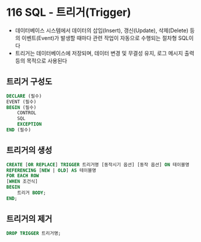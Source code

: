 # 116 SQL - 트리거(Trigger)

- 데이터베이스 시스템에서 데이터의 삽입(Insert), 갱신(Update), 삭제(Delete) 등의 이벤트(Event)가 발생할 때마다 관련 작업이 자동으로 수행되는 절차형 SQL이다
- 트리거는 데이터베이스에 저장되며, 데이터 변경 및 무결성 유지, 로그 메시지 출력 등의 목적으로 사용된다



## 트리거 구성도

```SQL
DECLARE (필수)
EVENT (필수)
BEGIN (필수)
	CONTROL
	SQL
	EXCEPTION
END (필수)
```



## 트리거의 생성

```SQL
CREATE [OR REPLACE] TRIGGER 트리거명 [동작시기 옵션] [동작 옵션] ON 테이블명
REFERENCING [NEW | OLD] AS 테이블명
FOR EACH ROW
[WHEN 조건식]
BEGIN
	트리거 BODY;
END;
```



## 트리거의 제거

```SQL
DROP TRIGGER 트리거명;
```


